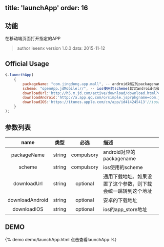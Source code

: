 title: 'launchApp'
order: 16
---

## 功能

在移动端页面打开指定的APP

> author leeenx
> version 1.0.0
> data: 2015-11-12

## Official Usage

```javascript
$.launcthApp(
    {
        packageName: "com.jingdong.app.mall", -- android对应的packagename
        scheme: "openApp.jdMobile://", -- ios使用的scheme(其实android也会用这个)
        downloadUrl:'http://h5.m.jd.com/active/download/download.html?channel=jd-shhd3',//通用下载地址
        downloadAndroid:'http://a.app.qq.com/o/simple.jsp?pkgname=com.jingdong.app.mall&g_f=991850',//安卓的下载地址
        downloadIOS:'https://itunes.apple.com/cn/app/id414245413'//ios的app_store地址
    }
);
```

## 参数列表

| name | 类型 | 必选 | 描述 |
| :----: | :----: | :----: | :---- |
| packageName | string | compulsory | android对应的packagename |
| scheme | string | compulsory | ios使用的scheme |
| downloadUrl | string | optional | 通用下载地址。如果设置了这个参数，则下载会统一跳转到这个地址 |
| downloadAndroid | string | optional | 安卓的下载地址 |
| downloadIOS | string | optional | ios的app_store地址 |


## DEMO

{% demo demo/launchApp.html 点击查看launchApp %}
